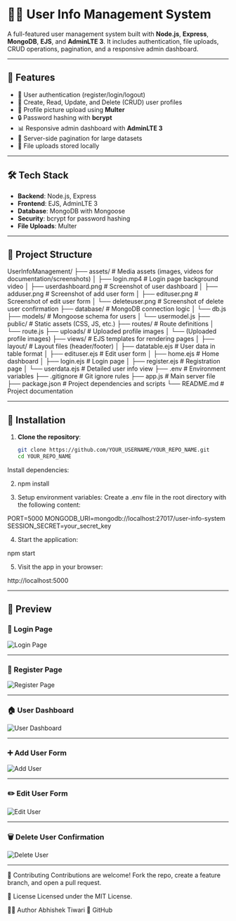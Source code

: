 # 🧑‍💼 User Info Management System

A full-featured user management system built with **Node.js**, **Express**, **MongoDB**, **EJS**, and **AdminLTE 3**. It includes authentication, file uploads, CRUD operations, pagination, and a responsive admin dashboard.

---

## 🚀 Features

- 🔐 User authentication (register/login/logout)
- 📝 Create, Read, Update, and Delete (CRUD) user profiles
- 📁 Profile picture upload using **Multer**
- 🔒 Password hashing with **bcrypt**
- 📊 Responsive admin dashboard with **AdminLTE 3**
- 📃 Server-side pagination for large datasets
- 📁 File uploads stored locally

---

## 🛠️ Tech Stack

- **Backend**: Node.js, Express
- **Frontend**: EJS, AdminLTE 3
- **Database**: MongoDB with Mongoose
- **Security**: bcrypt for password hashing
- **File Uploads**: Multer

---

## 📁 Project Structure


UserInfoManagement/ ├── assets/ # Media assets (images, videos for documentation/screenshots) │ ├── login.mp4 # Login page background video │ ├── userdashboard.png # Screenshot of user dashboard │ ├── adduser.png # Screenshot of add user form │ ├── edituser.png # Screenshot of edit user form │ └── deleteuser.png # Screenshot of delete user confirmation ├── database/ # MongoDB connection logic │ └── db.js ├── models/ # Mongoose schema for users │ └── usermodel.js ├── public/ # Static assets (CSS, JS, etc.) ├── routes/ # Route definitions │ └── route.js ├── uploads/ # Uploaded profile images │ └── (Uploaded profile images) ├── views/ # EJS templates for rendering pages │ ├── layout/ # Layout files (header/footer) │ ├── datatable.ejs # User data in table format │ ├── edituser.ejs # Edit user form │ ├── home.ejs # Home dashboard │ ├── login.ejs # Login page │ ├── register.ejs # Registration page │ └── userdata.ejs # Detailed user info view ├── .env # Environment variables ├── .gitignore # Git ignore rules ├── app.js # Main server file ├── package.json # Project dependencies and scripts └── README.md # Project documentation



---

## 🔧 Installation

1. **Clone the repository**:
   ```bash
   git clone https://github.com/YOUR_USERNAME/YOUR_REPO_NAME.git
   cd YOUR_REPO_NAME

Install dependencies:

2. npm install
 
3. Setup environment variables: Create a .env file in the root directory with the following content:

PORT=5000
MONGODB_URI=mongodb://localhost:27017/user-info-system
SESSION_SECRET=your_secret_key

4. Start the application:

npm start

5. Visit the app in your browser:

http://localhost:5000

---


## 📸 Preview


### 🔐 Login Page
![Login Page](assets/login.png)


---

### 📝 Register Page
![Register Page](assets/signup.png)



---

### 🏠 User Dashboard
![User Dashboard](assets/userdashboard.png)

---

### ➕ Add User Form
![Add User](assets/adduser.png)

---

### ✏️ Edit User Form
![Edit User](assets/edituser.png)

---

### 🗑️ Delete User Confirmation
![Delete User](assets/deleteuser.png)




---

🤝 Contributing
Contributions are welcome!
Fork the repo, create a feature branch, and open a pull request.

📜 License
Licensed under the MIT License.

👨‍💻 Author
Abhishek Tiwari
🔗 GitHub